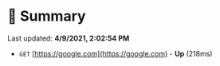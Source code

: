 # 📖 Summary
Last updated: **4/9/2021, 2:02:54 PM**

- `GET` [https://google.com](https://google.com) - **Up** (218ms)
